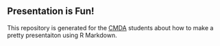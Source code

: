 ## Presentation is Fun!
This repository is generated for the [CMDA](http://www.math.vt.edu/people/embree/cmda4864/) students about how to make a pretty presentaiton using R Markdown. 
